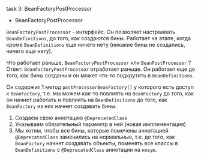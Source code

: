 task 3: BeanFactoryPostProcessor


- BeanFactoryPostProcessor

`BeanFactoryPostProcessor` - интерфейс. Он позволяет настраивать `BeanDefinitions`, до того, как создаются бины. Работает на этапе, когда кроме `BeanDefinitions` еще ничего нету (никакие бины не создались, ничего еще нету).

Что работает раньше, `BeanFactoryPostProcessor` или `BeanPostProcessor` ?
Ответ: `BeanFactoryPostProcessor` отработает раньше. Он работает еще до того, как бины созданы и он может что-то подкрутить в `BeanDefinitions`.

Он содержит 1 метод `postProcessorBeanFactory()` у которого есть доступ к `BeanFactory`, т.е. мы можем как-то повлиять на `BeanFactory` до того, как он начнет работать и повлиять на `BeanDefinitions` до того, как `BeanFactory` из них начнет создавать бины.


1. Создаем свою аннотацию `@DeprecatedClass`
2. Указываем обязательный параметр в ней (новая имплементация)
3. Мы хотим, чтобы все бины, которые помечены аннотацией `@DeprecatedClass` заменились на нормальные, т.е. до того, как `BeanFactory` начнет создавать объекты, поменять все классы в `BeanDefinitions` с `@DeprecatedClass` аннотации на `новую`.

